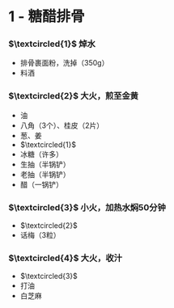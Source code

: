 # 1 - 糖醋排骨

### $\textcircled{1}$ 焯水
- 排骨裹面粉，洗掉（350g）
- 料酒

### $\textcircled{2}$ 大火，煎至金黄
- 油
- 八角（3个）、桂皮（2片）
- 葱、姜
- $\textcircled{1}$
- 冰糖（许多）
- 生抽（半锅铲）
- 老抽（半锅铲）
- 醋（一锅铲）

### $\textcircled{3}$ 小火，加热水焖50分钟
- $\textcircled{2}$
- 话梅（3粒）

### $\textcircled{4}$ 大火，收汁
- $\textcircled{3}$
- 打油
- 白芝麻